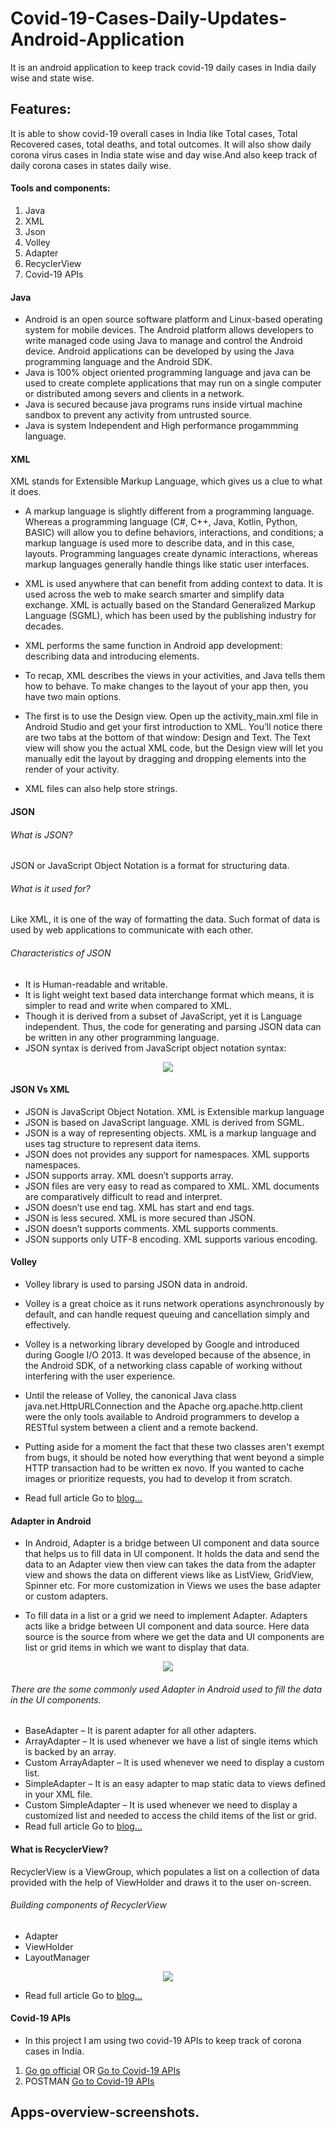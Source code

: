 # Covid-19-Cases-Daily-Updates-Android-Application
It is an android application to keep track covid-19 daily cases in India daily wise and state wise.

## Features:
It is able to show covid-19 overall cases in India like Total cases, Total Recovered cases, total deaths, and total outcomes. It will also show daily corona virus cases in India state wise and day wise.And also keep track of daily corona cases in states daily wise.
#### Tools and components:
 1. Java
 2. XML
 3. Json
 4. Volley
 5. Adapter
 6. RecyclerView
 7. Covid-19 APIs
#### Java
 + Android is an open source software platform and Linux-based operating system for mobile devices. The Android platform allows developers to write managed code using Java to manage and control the Android device. Android applications can be developed by using the Java programming language and the Android SDK.
 + Java is 100% object oriented programming language and java can be used to create complete applications that may run on a single computer or distributed among severs and clients in a network.
 + Java is secured because java programs runs inside virtual machine sandbox to prevent any activity from untrusted source.
 + Java is system Independent and High performance progammming language.
#### XML
XML stands for Extensible Markup Language, which gives us a clue to what it does.

+ A markup language is slightly different from a programming language. Whereas a programming language (C#, C++, Java, Kotlin, Python, BASIC) will allow you to define behaviors, interactions, and conditions; a markup language is used more to describe data, and in this case, layouts. Programming languages create dynamic interactions, whereas markup languages generally handle things like static user interfaces.
+ XML is used anywhere that can benefit from adding context to data. It is used across the web to make search smarter and simplify data exchange. XML is actually based on the Standard Generalized Markup Language (SGML), which has been used by the publishing industry for decades.
+ XML performs the same function in Android app development: describing data and introducing elements.
+ To recap, XML describes the views in your activities, and Java tells them how to behave. To make changes to the layout of your app then, you have two main options.

+ The first is to use the Design view. Open up the activity_main.xml file in Android Studio and get your first introduction to XML. You’ll notice there are two tabs at the bottom of that window: Design and Text. The Text view will show you the actual XML code, but the Design view will let you manually edit the layout by dragging and dropping elements into the render of your activity.
+ XML files can also help store strings.
#### JSON
###### What is JSON?
JSON or JavaScript Object Notation is a format for structuring data.
###### What is it used for?
Like XML, it is one of the way of formatting the data. Such format of data is used by web applications to communicate with each other.
###### Characteristics of JSON
+ It is Human-readable and writable.
+ It is light weight text based data interchange format which means, it is simpler to read and write when compared to XML.
+ Though it is derived from a subset of JavaScript, yet it is Language independent. Thus, the code for generating and parsing JSON data can be written in any other programming language.
+ JSON syntax is derived from JavaScript object notation syntax:


<p align="center">
  <img src="/Image-resources-screenshots/Json-prototype.PNG"/>
  </p>
  
  
#### JSON Vs XML
+ JSON is JavaScript Object Notation.	XML is Extensible markup language
+ JSON is based on JavaScript language.	XML is derived from SGML.
+ JSON is a way of representing objects.	XML is a markup language and uses tag structure to represent data items.
+ JSON does not provides any support for namespaces.	XML supports namespaces.
+ JSON supports array.	XML doesn’t supports array.
+ JSON files are very easy to read as compared to XML.	XML documents are comparatively difficult to read and interpret.
+ JSON doesn’t use end tag.	XML has start and end tags.
+ JSON is less secured.	XML is more secured than JSON.
+ JSON doesn’t supports comments.	XML supports comments.
+ JSON supports only UTF-8 encoding.	XML supports various encoding.
#### Volley
+ Volley library is used to parsing JSON data in android.
+ Volley is a great choice as it runs network operations asynchronously by default, and can handle request queuing and cancellation simply and effectively.
+ Volley is a networking library developed by Google and introduced during Google I/O 2013. It was developed because of the absence, in the Android SDK, of a networking class capable of working without interfering with the user experience.

+ Until the release of Volley, the canonical Java class java.net.HttpURLConnection and the Apache org.apache.http.client were the only tools available to Android programmers to develop a RESTful system between a client and a remote backend.

+ Putting aside for a moment the fact that these two classes aren't exempt from bugs, it should be noted how everything that went beyond a simple HTTP transaction had to be written ex novo. If you wanted to cache images or prioritize requests, you had to develop it from scratch.
+ Read full article Go to [blog...](https://code.tutsplus.com/tutorials/an-introduction-to-volley--cms-23800#:~:text=Volley%20is%20a%20networking%20library,the%20canonical%20Java%20class%20java./)

#### Adapter in Android
+ In Android, Adapter is a bridge between UI component and data source that helps us to fill data in UI component. It holds the data and send the data to an Adapter view then view can takes the data from the adapter view and shows the data on different views like as ListView, GridView, Spinner etc. For more customization in Views we uses the base adapter or custom adapters.

+ To fill data in a list or a grid we need to implement Adapter. Adapters acts like a bridge between UI component and data source. Here data source is the source from where we get the data and UI components are list or grid items in which we want to display that data.


<p align="center">
  <img src="/Image-resources-screenshots/adapter.jpg"/>
  </p>


###### There are the some commonly used Adapter in Android used to fill the data in the UI components.
+ BaseAdapter – It is parent adapter for all other adapters.
+ ArrayAdapter – It is used whenever we have a list of single items which is backed by an array.
+ Custom ArrayAdapter – It is used whenever we need to display a custom list.
+ SimpleAdapter – It is an easy adapter to map static data to views defined in your XML file.
+ Custom SimpleAdapter – It is used whenever we need to display a customized list and needed to access the child items of the list or grid.
+ Read full article Go to [blog...](https://abhiandroid.com/ui/adapter#Adapters_In_Android/)
#### What is RecyclerView?
RecyclerView is a ViewGroup, which populates a list on a collection of data provided with the help of ViewHolder and draws it to the user on-screen.
###### Building components of RecyclerView
+ Adapter
+ ViewHolder
+ LayoutManager


 <p align="center">
  <img src="/Image-resources-screenshots/recyclerview.png"/>
  </p>
  
  
+ Read full article Go to [blog...](https://blog.mindorks.com/how-does-recyclerview-work-internally/)
#### Covid-19 APIs
+ In this project I am using two covid-19 APIs to keep track of corona cases in India.
1. [Go go official](https://github.com/amodm/api-covid19-in) OR [Go to Covid-19 APIs](https://api.rootnet.in/covid19-in/stats/history/)
2. POSTMAN [Go to Covid-19 APIs](https://api.covidindiatracker.com/total.json/)
## Apps-overview-screenshots.


